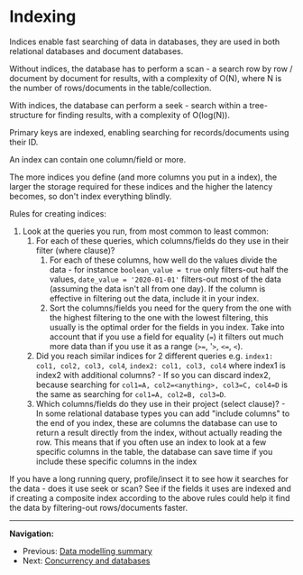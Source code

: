 # Indexing

Indices enable fast searching of data in databases, they are used in both relational databases and document databases.

Without indices, the database has to perform a scan - a search row by row / document by document for results, with a complexity of O(N), where N is the number of rows/documents in the table/collection.

With indices, the database can perform a seek - search within a tree-structure for finding results, with a complexity of O(log(N)).

Primary keys are indexed, enabling searching for records/documents using their ID.

An index can contain one column/field or more.

The more indices you define (and more columns you put in a index), the larger the storage required for these indices and the higher the latency becomes, so don't index everything blindly.

Rules for creating indices:

1. Look at the queries you run, from most common to least common:
    1. For each of these queries, which columns/fields do they use in their filter (where clause)?
        1. For each of these columns, how well do the values divide the data - for instance `boolean_value = true` only filters-out half the values, `date_value = '2020-01-01'` filters-out most of the data (assuming the data isn't all from one day). If the column is effective in filtering out the data, include it in your index.
        2. Sort the columns/fields you need for the query from the one with the highest filtering to the one with the lowest filtering, this usually is the optimal order for the fields in you index. Take into account that if you use a field for equality (`=`) it filters out much more data than if you use it as a range (`>=`, '`>`, `<=`, `<`).
    2. Did you reach similar indices for 2 different queries e.g. `index1: col1, col2, col3, col4`, `index2: col1, col3, col4` where index1 is index2 with additional columns? - If so you can discard index2, because searching for `col1=A, col2=<anything>, col3=C, col4=D` is the same as searching for `col1=A, col2=B, col3=D`.
    3. Which columns/fields do they use in their project (select clause)? - In some relational database types you can add "include columns" to the end of you index, these are columns the database can use to return a result directly from the index, without actually reading the row. This means that if you often use an index to look at a few specific columns in the table, the database can save time if you include these specific columns in the index

If you have a long running query, profile/insect it to see how it searches for the data - does it use seek or scan? See if the fields it uses are indexed and if creating a composite index according to the above rules could help it find the data by filtering-out rows/documents faster.

---

**Navigation:**

- Previous: [Data modelling summary](./data-modelling-summary.md)
- Next: [Concurrency and databases](./concurrency-and-dbs.md)
